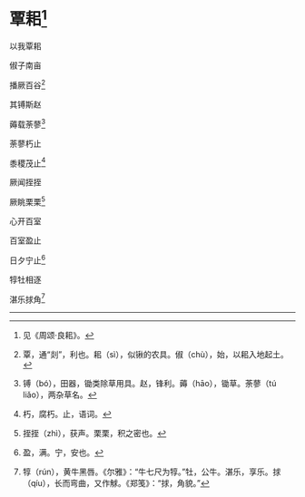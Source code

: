    

# 覃耜[^1]

以我覃耜

俶子南亩

播厥百谷[^2]

其镈斯赵

薅载荼蓼[^3]

荼蓼朽止

黍稷茂止[^4]

厥闻挃挃

厥眺栗栗[^5]

心开百室

百室盈止

日夕宁止[^6]

犉牡相逐

湛乐捄角[^7]

* * *

[^1]: 见《周颂·良耜》。
[^2]: 覃，通“剡”，利也。耜（sì），似锹的农具。俶（chù），始，以耜入地起土。
[^3]: 镈（bó），田器，锄类除草用具。赵，锋利。薅（hāo），锄草。荼蓼（tú liǎo），两杂草名。
[^4]: 朽，腐朽。止，语词。
[^5]: 挃挃（zhì），获声。栗栗，积之密也。
[^6]: 盈，满。宁，安也。
[^7]: 犉（rún），黄牛黑唇。《尔雅》：“牛七尺为犉。”牡，公牛。湛乐，享乐。捄（qíu），长而弯曲，又作觩。《郑笺》：“捄，角貌。”
